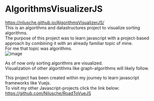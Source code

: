 # AlgorithmsVisualizerJS
https://nilusche.github.io/AlgorithmsVisualizerJS/ <br>
This is an algorithms and datastructures project to visualize sorting algorithms. <br>
The purpose of this project was to learn javascript with a project-based approach by combining it with an already familiar topic of mine. <br>
For me that topic was algorithms. <br>
![image](https://user-images.githubusercontent.com/73897941/155042789-f71aae34-356f-401d-87c6-d7be65e4ab8f.png)

As of now only sorting algorithms are visualized.<br>
Visualization of other algortithms like graph-algorithms will likely follow. <br>

This project has been created within my journey to learn javascript frameworks like Vuejs. <br>
To visit my other Javascript-projects click the link below: <br>
https://github.com/Nilusche/RoadToVueJS
